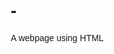 # -
A webpage using HTML
<!DOCTYPE html>
<html>
<head>
    <title>My Favorite Foods</title>
    <style>
        body {
            font-family: Arial, sans-serif;
            margin: 20px;
        }

        h1 {
            text-align: center;
        }

        ul {
            list-style-type: disc;
        }

        img {
            display: block;
            margin: 20px auto;
            max-width: 300px;
        }

        .recipe-link {
            text-align: center;
            margin-top: 20px;
        }
    </style>
</head>
<body>
    <h1>My Favorite Foods</h1>

    <ul>
        <li>
            <strong>Pizza</strong>
            <p>A delicious Italian dish made with a thin crust topped with tomato sauce, cheese, and various toppings.</p>
        </li>
        <li>
            <strong>Sushi</strong>
            <p>A traditional Japanese dish consisting of vinegared rice combined with raw or cooked seafood and vegetables.</p>
        </li>
        <li>
            <strong>Chocolate Brownies</strong>
            <p>A rich and decadent dessert made with chocolate, butter, sugar, and flour, often served with ice cream.</p>
        </li>
    </ul>

    <img src="path/to/your/favorite-food-image.jpg" alt="Pizza-3007395.jpg">

    <div class="recipe-link">
        <a href="https://www.simplyrecipes.com/recipes/homemade_pizza/">Get the Recipe</a>
    </div>
</body>
</html>
